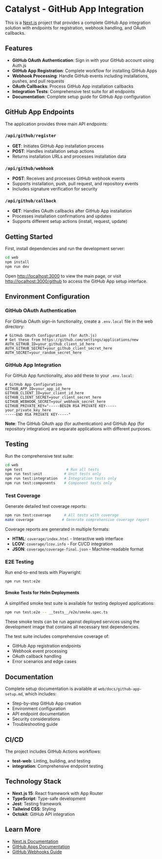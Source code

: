 # Catalyst - GitHub App Integration

This is a [Next.js](https://nextjs.org) project that provides a complete GitHub App integration solution with endpoints for registration, webhook handling, and OAuth callbacks.

## Features

- **GitHub OAuth Authentication**: Sign in with your GitHub account using Auth.js
- **GitHub App Registration**: Complete workflow for installing GitHub Apps
- **Webhook Processing**: Handle GitHub events including installations, pushes, and pull requests
- **OAuth Callbacks**: Process GitHub App installation callbacks
- **Integration Tests**: Comprehensive test suite for all endpoints
- **Documentation**: Complete setup guide for GitHub App configuration

## GitHub App Endpoints

The application provides three main API endpoints:

### `/api/github/register`
- **GET**: Initiates GitHub App installation process
- **POST**: Handles installation setup actions
- Returns installation URLs and processes installation data

### `/api/github/webhook`
- **POST**: Receives and processes GitHub webhook events
- Supports installation, push, pull request, and repository events
- Includes signature verification for security

### `/api/github/callback`
- **GET**: Handles OAuth callbacks after GitHub App installation
- Processes installation confirmations and updates
- Supports different setup actions (install, request, update)

## Getting Started

First, install dependencies and run the development server:

```bash
cd web
npm install
npm run dev
```

Open [http://localhost:3000](http://localhost:3000) to view the main page, or visit [http://localhost:3000/github](http://localhost:3000/github) to access the GitHub App setup interface.

## Environment Configuration

### GitHub OAuth Authentication

For GitHub OAuth sign-in functionality, create a `.env.local` file in the web directory:

```env
# GitHub OAuth Configuration (for Auth.js)
# Get these from https://github.com/settings/applications/new
AUTH_GITHUB_ID=your_github_client_id_here
AUTH_GITHUB_SECRET=your_github_client_secret_here
AUTH_SECRET=your_random_secret_here
```

### GitHub App Integration

For GitHub App functionality, also add these to your `.env.local`:

```env
# GitHub App Configuration
GITHUB_APP_ID=your_app_id_here
GITHUB_CLIENT_ID=your_client_id_here
GITHUB_CLIENT_SECRET=your_client_secret_here
GITHUB_WEBHOOK_SECRET=your_webhook_secret_here
GITHUB_PRIVATE_KEY="-----BEGIN RSA PRIVATE KEY-----
your_private_key_here
-----END RSA PRIVATE KEY-----"
```

**Note**: The GitHub OAuth app (for authentication) and GitHub App (for repository integration) are separate applications with different purposes.

## Testing

Run the comprehensive test suite:

```bash
cd web
npm test                    # Run all tests
npm run test:unit          # Unit tests only
npm run test:integration   # Integration tests only
npm run test:components    # Component tests only
```

### Test Coverage

Generate detailed test coverage reports:

```bash
npm run test:coverage      # All tests with coverage
make coverage             # Generate comprehensive coverage report
```

Coverage reports are generated in multiple formats:
- **HTML**: `coverage/index.html` - Interactive web interface
- **LCOV**: `coverage/lcov.info` - For CI/CD integration  
- **JSON**: `coverage/coverage-final.json` - Machine-readable format

### E2E Testing

Run end-to-end tests with Playwright:

```bash
npm run test:e2e
```

#### Smoke Tests for Helm Deployments

A simplified smoke test suite is available for testing deployed applications:

```bash
npm run test:e2e -- __tests__/e2e/smoke.spec.ts
```

These smoke tests can be run against deployed services using the development image that contains all necessary test dependencies.

The test suite includes comprehensive coverage of:
- GitHub App registration endpoints
- Webhook event processing
- OAuth callback handling
- Error scenarios and edge cases

## Documentation

Complete setup documentation is available at `web/docs/github-app-setup.md`, which includes:
- Step-by-step GitHub App creation
- Environment configuration
- API endpoint documentation
- Security considerations
- Troubleshooting guide

## CI/CD

The project includes GitHub Actions workflows:
- **test-web**: Linting, building, and testing
- **integration**: Comprehensive endpoint testing

## Technology Stack

- **Next.js 15**: React framework with App Router
- **TypeScript**: Type-safe development
- **Jest**: Testing framework
- **Tailwind CSS**: Styling
- **Octokit**: GitHub API integration

## Learn More

- [Next.js Documentation](https://nextjs.org/docs)
- [GitHub Apps Documentation](https://docs.github.com/en/developers/apps)
- [GitHub Webhooks Guide](https://docs.github.com/en/developers/webhooks-and-events/webhooks)

